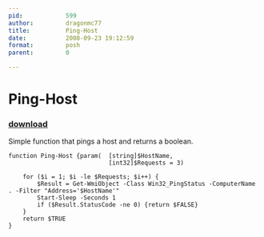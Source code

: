 ```yaml
---
pid:            599
author:         dragonmc77
title:          Ping-Host
date:           2008-09-23 19:12:59
format:         posh
parent:         0

---
```


# Ping-Host

### [download](//scripts/599.ps1)

Simple function that pings a host and returns a boolean.

```posh
function Ping-Host {param(	[string]$HostName,
							[int32]$Requests = 3)
	
	for ($i = 1; $i -le $Requests; $i++) {
		$Result = Get-WmiObject -Class Win32_PingStatus -ComputerName . -Filter "Address='$HostName'"
		Start-Sleep -Seconds 1
		if ($Result.StatusCode -ne 0) {return $FALSE}
	}
	return $TRUE
}
```
